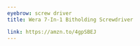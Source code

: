 ```yaml
---
eyebrow: screw driver
title: Wera 7-In-1 Bitholding Screwdriver

link: https://amzn.to/4gpSBEJ
---
```

